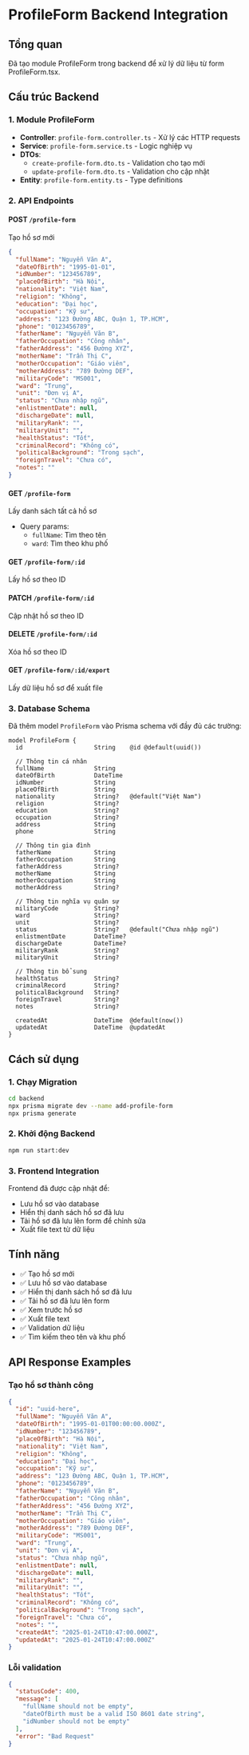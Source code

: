 # ProfileForm Backend Integration

## Tổng quan
Đã tạo module ProfileForm trong backend để xử lý dữ liệu từ form ProfileForm.tsx.

## Cấu trúc Backend

### 1. Module ProfileForm
- **Controller**: `profile-form.controller.ts` - Xử lý các HTTP requests
- **Service**: `profile-form.service.ts` - Logic nghiệp vụ
- **DTOs**: 
  - `create-profile-form.dto.ts` - Validation cho tạo mới
  - `update-profile-form.dto.ts` - Validation cho cập nhật
- **Entity**: `profile-form.entity.ts` - Type definitions

### 2. API Endpoints

#### POST `/profile-form`
Tạo hồ sơ mới
```json
{
  "fullName": "Nguyễn Văn A",
  "dateOfBirth": "1995-01-01",
  "idNumber": "123456789",
  "placeOfBirth": "Hà Nội",
  "nationality": "Việt Nam",
  "religion": "Không",
  "education": "Đại học",
  "occupation": "Kỹ sư",
  "address": "123 Đường ABC, Quận 1, TP.HCM",
  "phone": "0123456789",
  "fatherName": "Nguyễn Văn B",
  "fatherOccupation": "Công nhân",
  "fatherAddress": "456 Đường XYZ",
  "motherName": "Trần Thị C",
  "motherOccupation": "Giáo viên",
  "motherAddress": "789 Đường DEF",
  "militaryCode": "MS001",
  "ward": "Trung",
  "unit": "Đơn vị A",
  "status": "Chưa nhập ngũ",
  "enlistmentDate": null,
  "dischargeDate": null,
  "militaryRank": "",
  "militaryUnit": "",
  "healthStatus": "Tốt",
  "criminalRecord": "Không có",
  "politicalBackground": "Trong sạch",
  "foreignTravel": "Chưa có",
  "notes": ""
}
```

#### GET `/profile-form`
Lấy danh sách tất cả hồ sơ
- Query params:
  - `fullName`: Tìm theo tên
  - `ward`: Tìm theo khu phố

#### GET `/profile-form/:id`
Lấy hồ sơ theo ID

#### PATCH `/profile-form/:id`
Cập nhật hồ sơ theo ID

#### DELETE `/profile-form/:id`
Xóa hồ sơ theo ID

#### GET `/profile-form/:id/export`
Lấy dữ liệu hồ sơ để xuất file

### 3. Database Schema
Đã thêm model `ProfileForm` vào Prisma schema với đầy đủ các trường:

```prisma
model ProfileForm {
  id                    String    @id @default(uuid())
  
  // Thông tin cá nhân
  fullName              String
  dateOfBirth           DateTime
  idNumber              String
  placeOfBirth          String
  nationality           String?   @default("Việt Nam")
  religion              String?
  education             String?
  occupation            String?
  address               String
  phone                 String
  
  // Thông tin gia đình
  fatherName            String
  fatherOccupation      String
  fatherAddress         String?
  motherName            String
  motherOccupation      String
  motherAddress         String?
  
  // Thông tin nghĩa vụ quân sự
  militaryCode          String?
  ward                  String?
  unit                  String?
  status                String?   @default("Chưa nhập ngũ")
  enlistmentDate        DateTime?
  dischargeDate         DateTime?
  militaryRank          String?
  militaryUnit          String?
  
  // Thông tin bổ sung
  healthStatus          String?
  criminalRecord        String?
  politicalBackground   String?
  foreignTravel         String?
  notes                 String?
  
  createdAt             DateTime  @default(now())
  updatedAt             DateTime  @updatedAt
}
```

## Cách sử dụng

### 1. Chạy Migration
```bash
cd backend
npx prisma migrate dev --name add-profile-form
npx prisma generate
```

### 2. Khởi động Backend
```bash
npm run start:dev
```

### 3. Frontend Integration
Frontend đã được cập nhật để:
- Lưu hồ sơ vào database
- Hiển thị danh sách hồ sơ đã lưu
- Tải hồ sơ đã lưu lên form để chỉnh sửa
- Xuất file text từ dữ liệu

## Tính năng
- ✅ Tạo hồ sơ mới
- ✅ Lưu hồ sơ vào database
- ✅ Hiển thị danh sách hồ sơ đã lưu
- ✅ Tải hồ sơ đã lưu lên form
- ✅ Xem trước hồ sơ
- ✅ Xuất file text
- ✅ Validation dữ liệu
- ✅ Tìm kiếm theo tên và khu phố

## API Response Examples

### Tạo hồ sơ thành công
```json
{
  "id": "uuid-here",
  "fullName": "Nguyễn Văn A",
  "dateOfBirth": "1995-01-01T00:00:00.000Z",
  "idNumber": "123456789",
  "placeOfBirth": "Hà Nội",
  "nationality": "Việt Nam",
  "religion": "Không",
  "education": "Đại học",
  "occupation": "Kỹ sư",
  "address": "123 Đường ABC, Quận 1, TP.HCM",
  "phone": "0123456789",
  "fatherName": "Nguyễn Văn B",
  "fatherOccupation": "Công nhân",
  "fatherAddress": "456 Đường XYZ",
  "motherName": "Trần Thị C",
  "motherOccupation": "Giáo viên",
  "motherAddress": "789 Đường DEF",
  "militaryCode": "MS001",
  "ward": "Trung",
  "unit": "Đơn vị A",
  "status": "Chưa nhập ngũ",
  "enlistmentDate": null,
  "dischargeDate": null,
  "militaryRank": "",
  "militaryUnit": "",
  "healthStatus": "Tốt",
  "criminalRecord": "Không có",
  "politicalBackground": "Trong sạch",
  "foreignTravel": "Chưa có",
  "notes": "",
  "createdAt": "2025-01-24T10:47:00.000Z",
  "updatedAt": "2025-01-24T10:47:00.000Z"
}
```

### Lỗi validation
```json
{
  "statusCode": 400,
  "message": [
    "fullName should not be empty",
    "dateOfBirth must be a valid ISO 8601 date string",
    "idNumber should not be empty"
  ],
  "error": "Bad Request"
}
```
